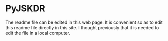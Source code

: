 PyJSKDR
=======
The readme file can be edited in this web page. 
It is convenient so as to edit this readme file directly in this site. I thought previously that it is needed to edit the file in a local computer. 
